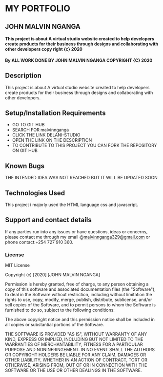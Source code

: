 # MY PORTFOLIO
## JOHN MALVIN NGANGA
#### This project is about A virtual studio website created to help developers create products for their business through designs and collaborating with other developers  copy right {c} 2020
#### By ALL WORK DONE BY JOHN MALVIN NGANGA COPYRIGHT {C} 2020
## Description
This project is about A virtual studio website created to help developers create products for their business through designs and collaborating with other developers.
## Setup/Installation Requirements
* GO TO GIT HUB
* SEARCH FOR malvinnganga
* CLICK THE LINK DELANI-STUDIO
* OPEN THE LINK ON THE DESCRIPTION
* TO CONTRIBUTE TO THIS PROJECT YOU CAN FORK THE REPOSITORY ON GIT HUB
## Known Bugs
THE INTENDED IDEA WAS NOT REACHED BUT IT WILL BE UPDATED SOON
## Technologies Used
This project i majorly used the HTML language css and javascript.
## Support and contact details
If any parties run into any issues or have questions, ideas or concerns, please contact me through my email @malvinnganga329@gmail.com or phone contact:+254 727 910 360.
### License
MIT License

Copyright (c) [2020] [JOHN MALVIN NGANGA]

Permission is hereby granted, free of charge, to any person obtaining a copy
of this software and associated documentation files (the "Software"), to deal
in the Software without restriction, including without limitation the rights
to use, copy, modify, merge, publish, distribute, sublicense, and/or sell
copies of the Software, and to permit persons to whom the Software is
furnished to do so, subject to the following conditions:

The above copyright notice and this permission notice shall be included in all
copies or substantial portions of the Software.

THE SOFTWARE IS PROVIDED "AS IS", WITHOUT WARRANTY OF ANY KIND, EXPRESS OR
IMPLIED, INCLUDING BUT NOT LIMITED TO THE WARRANTIES OF MERCHANTABILITY,
FITNESS FOR A PARTICULAR PURPOSE AND NONINFRINGEMENT. IN NO EVENT SHALL THE
AUTHORS OR COPYRIGHT HOLDERS BE LIABLE FOR ANY CLAIM, DAMAGES OR OTHER
LIABILITY, WHETHER IN AN ACTION OF CONTRACT, TORT OR OTHERWISE, ARISING FROM,
OUT OF OR IN CONNECTION WITH THE SOFTWARE OR THE USE OR OTHER DEALINGS IN THE
SOFTWARE.